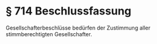 # § 714 Beschlussfassung
Gesellschafterbeschlüsse bedürfen der Zustimmung aller stimmberechtigten Gesellschafter.